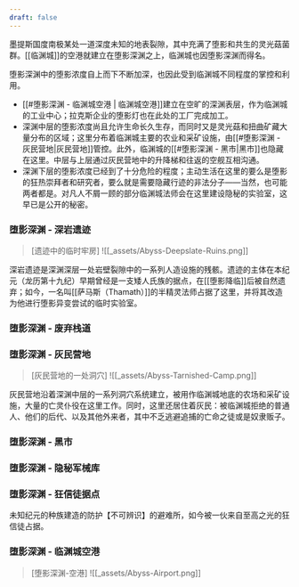 ```yaml
---
draft: false
---
```


墨提斯国度南极某处一道深度未知的地表裂隙，其中充满了堕影和共生的灵光菇菌群。[[临渊城]]的空港就建立在堕影深渊之上，临渊城也因堕影深渊而得名。

堕影深渊中的堕影浓度自上而下不断加深，也因此受到临渊城不同程度的掌控和利用。
* [[#堕影深渊 - 临渊城空港 | 临渊城空港]]建立在空旷的深渊表层，作为临渊城的工业中心；拉克斯企业的堕影灯也在此处的工厂完成加工。
* 深渊中层的堕影浓度尚且允许生命长久生存，而同时又是灵光菇和扭曲矿藏大量分布的区域；这里分布着临渊城主要的农业和采矿设施，由[[#堕影深渊 - 灰民营地|灰民营地]]管控。此外，临渊城的[[#堕影深渊 - 黑市|黑市]]也隐藏在这里。中层与上层通过灰民营地中的升降梯和往返的空舰互相沟通。
* 深渊下层的堕影浓度已经到了十分危险的程度；主动生活在这里的要么是堕影的狂热崇拜者和研究者，要么就是需要隐藏行迹的非法分子——当然，也可能两者都是。对凡人不屑一顾的部分临渊城法师会在这里建设隐秘的实验室，这早已是公开的秘密。

### 堕影深渊 - 深岩遗迹

> [遗迹中的临时牢房]
> ![[_assets/Abyss-Deepslate-Ruins.png]]

深岩遗迹是深渊深层一处岩壁裂隙中的一系列人造设施的残骸。遗迹的主体在本纪元（龙历第十九纪）早期曾经是一支矮人氏族的据点，在[[堕影降临]]后被自然遗弃；如今，一名叫[[萨马斯（Thamath）]]的半精灵法师占据了这里，并将其改造为他进行堕影异变尝试的临时实验室。

### 堕影深渊 - 废弃栈道


### 堕影深渊 - 灰民营地

> [灰民营地的一处洞穴]
> ![[_assets/Abyss-Tarnished-Camp.png]]

灰民营地沿着深渊中层的一系列洞穴系统建立，被用作临渊城地底的农场和采矿设施，大量的亡灵仆役在这里工作。同时，这里还居住着灰民：被临渊城拒绝的普通人、他们的后代、以及其他外来者，其中不乏逃避追捕的亡命之徒或是奴隶贩子。


### 堕影深渊 - 黑市


### 堕影深渊 - 隐秘军械库


### 堕影深渊 - 狂信徒据点

未知纪元的种族建造的防护【不可辨识】的避难所，如今被一伙来自至高之光的狂信徒占据。


### 堕影深渊 - 临渊城空港

> [堕影深渊-空港]
> ![[_assets/Abyss-Airport.png]]

